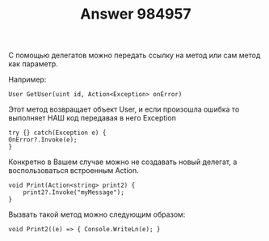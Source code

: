 ﻿---
title: "Answer 984957"
se.owner.user_id: 338418
se.owner.display_name: "Рамазан Алисханов"
se.owner.link: "https://ru.stackoverflow.com/users/338418/%d0%a0%d0%b0%d0%bc%d0%b0%d0%b7%d0%b0%d0%bd-%d0%90%d0%bb%d0%b8%d1%81%d1%85%d0%b0%d0%bd%d0%be%d0%b2"
se.answer_id: 984957
se.question_id: 984828
se.post_type: answer
se.score: 2
se.is_accepted: False
---
<p>С помощью делегатов можно передать ссылку на метод или сам метод как параметр.</p>

<p>Например:</p>

<pre><code>User GetUser(uint id, Action&lt;Exception&gt; onError)
</code></pre>

<p>Этот метод возвращает объект User, и если произошла ошибка то выполняет НАШ код передавая в него Exception</p>

<pre><code>try {} catch(Exception e) {
OnError?.Invoke(e);
}
</code></pre>

<p>Конкретно в Вашем случае можно не создавать новый делегат, а воспользоваться встроенным Action.</p>

<pre><code>void Print(Action&lt;string&gt; print2) {
    print2?.Invoke("myMessage");
}
</code></pre>

<p>Вызвать такой метод можно следующим образом:</p>

<pre><code>void Print2((e) =&gt; { Console.WriteLn(e); }
</code></pre>
